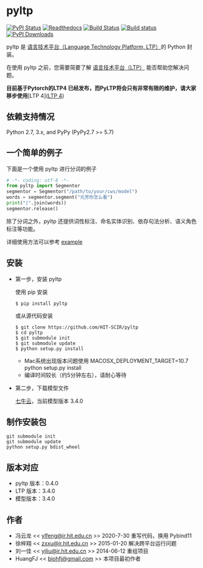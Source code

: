 ﻿# pyltp

[![PyPI Status](https://badge.fury.io/py/pyltp.svg)](https://badge.fury.io/py/pyltp)
[![Readthedocs](https://readthedocs.org/projects/pyltp/badge/?version=latest)](http://pyltp.readthedocs.io/)
[![Build Status](https://travis-ci.org/HIT-SCIR/pyltp.svg?branch=master)](https://travis-ci.org/HIT-SCIR/pyltp)
[![Build status](https://ci.appveyor.com/api/projects/status/kp2kjujo4amunyvr/branch/master?svg=true)](https://ci.appveyor.com/project/Oneplus/pyltp/branch/master)
[![PyPI Downloads](https://img.shields.io/pypi/dm/pyltp.svg)](https://pypi.python.org/pypi/pyltp)

pyltp 是 [语言技术平台（Language Technology Platform, LTP）](https://github.com/HIT-SCIR/ltp)的 Python 封装。

在使用 pyltp 之前，您需要简要了解 [语言技术平台（LTP）](http://ltp.readthedocs.org/zh_CN/latest/) 能否帮助您解决问题。

**目前基于Pytorch的LTP4 已经发布，而PyLTP将会只有非常有限的维护，请大家移步使用**[LTP 4]([LTP 4](https://github.com/HIT-SCIR/ltp))

## 依赖支持情况

Python 2.7, 3.x, and PyPy (PyPy2.7 >= 5.7)

## 一个简单的例子

下面是一个使用 pyltp 进行分词的例子

```python
# -*- coding: utf-8 -*-
from pyltp import Segmentor
segmentor = Segmentor("/path/to/your/cws/model")
words = segmentor.segment("元芳你怎么看")
print("|".join(words))
segmentor.release()
```
除了分词之外，pyltp 还提供词性标注、命名实体识别、依存句法分析、语义角色标注等功能。

详细使用方法可以参考 [example](example/example.py)

## 安装

* 第一步，安装 pyltp

	使用 pip 安装

	```
	$ pip install pyltp
	```
	或从源代码安装

	```
	$ git clone https://github.com/HIT-SCIR/pyltp
	$ cd pyltp
	$ git submodule init
	$ git submodule update
	$ python setup.py install
	```

	+ Mac系统出现版本问题使用 MACOSX_DEPLOYMENT_TARGET=10.7 python setup.py install
	+ 编译时间较长（约5分钟左右），请耐心等待

* 第二步，下载模型文件

	[七牛云](http://ltp.ai/download.html)，当前模型版本 3.4.0

## 制作安装包

```
git submodule init
git submodule update
python setup.py bdist_wheel
```

## 版本对应

* pyltp 版本：0.4.0
* LTP 版本：3.4.0
* 模型版本：3.4.0

## 作者

* 冯云龙 << ylfeng@ir.hit.edu.cn >> 2020-7-30 重写代码，换用 Pybind11
* 徐梓翔 << zxxu@ir.hit.edu.cn >> 2015-01-20 解决跨平台运行问题
* 刘一佳 << yjliu@ir.hit.edu.cn >> 2014-06-12 重组项目
* HuangFJ << biohfj@gmail.com >> 本项目最初作者
